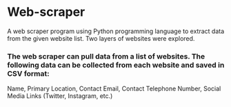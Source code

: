 # Web-scraper
A web scraper program using Python programming language to extract data from the given website list. Two layers of websites were explored. 

### The web scraper can pull data from a list of websites. The following data can be collected from each website and saved in CSV format:

Name, Primary Location, Contact Email, Contact Telephone Number, Social Media Links (Twitter, Instagram, etc.)
